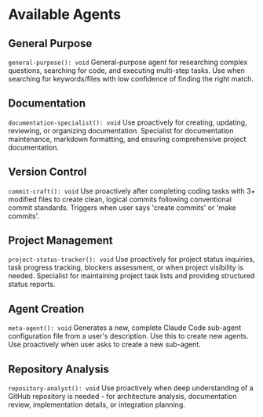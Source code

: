 # Available Agents

## General Purpose

`general-purpose(): void`
General-purpose agent for researching complex questions, searching for code, and executing multi-step tasks. Use when searching for keywords/files with low confidence of finding the right match.

## Documentation

`documentation-specialist(): void`
Use proactively for creating, updating, reviewing, or organizing documentation. Specialist for documentation maintenance, markdown formatting, and ensuring comprehensive project documentation.

## Version Control

`commit-craft(): void`
Use proactively after completing coding tasks with 3+ modified files to create clean, logical commits following conventional commit standards. Triggers when user says 'create commits' or 'make commits'.

## Project Management

`project-status-tracker(): void`
Use proactively for project status inquiries, task progress tracking, blockers assessment, or when project visibility is needed. Specialist for maintaining project task lists and providing structured status reports.

## Agent Creation

`meta-agent(): void`
Generates a new, complete Claude Code sub-agent configuration file from a user's description. Use this to create new agents. Use proactively when user asks to create a new sub-agent.

## Repository Analysis

`repository-analyst(): void`
Use proactively when deep understanding of a GitHub repository is needed - for architecture analysis, documentation review, implementation details, or integration planning.
